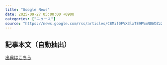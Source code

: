```yaml
---
title: "Google News"
date: 2025-09-27 05:00:00 +0900
categories: ["ニュース"]
source: "https://news.google.com/rss/articles/CBMif0FVX3lxTE9PVmN0WDZzZU9wZWk3SHZPeWhvTVpCN2RDNFBzbmNKeUh4QTNuY0k0NUZiZnloaVRDM29RdGNockk0bmlzVWxqVVVIYk5NZnVhQUZkUkRyc3NpLUlESDlCNXNiTlpsR2JSVWpMTFJWMmRwVV8xc2pEVmVUc3dKOEk?oc=5"
---
```


## 記事本文（自動抽出）
<body class="y0K44d EA71Tc" id="readabilityBody"></body>

[出典はこちら](https://news.google.com/rss/articles/CBMif0FVX3lxTE9PVmN0WDZzZU9wZWk3SHZPeWhvTVpCN2RDNFBzbmNKeUh4QTNuY0k0NUZiZnloaVRDM29RdGNockk0bmlzVWxqVVVIYk5NZnVhQUZkUkRyc3NpLUlESDlCNXNiTlpsR2JSVWpMTFJWMmRwVV8xc2pEVmVUc3dKOEk?oc=5)
